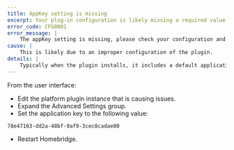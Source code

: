```yaml
---
title: AppKey setting is missing
excerpt: Your plug-in configuration is likely missing a required value.
error_code: CFG0001
error_message: |
    The appKey setting is missing, please check your configuration and try again.
cause: |
    This is likely due to an improper configuration of the plugin.
details: |
    Typically when the plugin installs, it includes a default application key (aka the appKey) that is used for communications with the Husqvarna Cloud APIs. If this value is incorrect or missing, the Husqvarna APIs will not let the plugin access their services.
---
```


From the user interface:
- Edit the platform plugin instance that is causing issues.
- Expand the Advanced Settings group.
- Set the application key to the following value:
```
78e47163-dd2a-48bf-9af9-3cec8cadae00
```
- Restart Homebridge.
